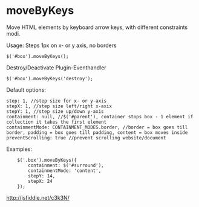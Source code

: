moveByKeys
==========

Move HTML elements by keyboard arrow keys, with different constraints modi.

Usage:
Steps 1px on x- or y axis, no borders

    $('#box').moveByKeys();

Destroy/Deactivate Plugin-Eventhandler

    $('#box').moveByKeys('destroy');

Default options:

    step: 1, //step size for x- or y-axis
    stepX: 1, //step size left/right x-axix
    stepY: 1, //step size up/down y-axis
    containment: null, //$('#parent'), container stops box - 1 element if collection it takes the first element
    containmentMode: CONTAINMENT_MODES.border, //border = box goes till border, padding = box goes till padding, content = box moves inside
    preventScrolling: true //prevent scrolling website/document

Examples:

        $('.box').moveByKeys({
            containment: $('#surround'),
            containmentMode: 'content',
            stepY: 14,
            stepX: 24
        });

http://jsfiddle.net/c3k3N/
